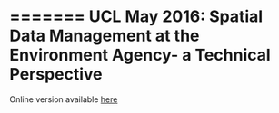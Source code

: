 =======
UCL May 2016: Spatial Data Management at the Environment Agency- a Technical Perspective
=======

Online version available [here](http://archaeogeek.github.io/uclbigdata_2016)





